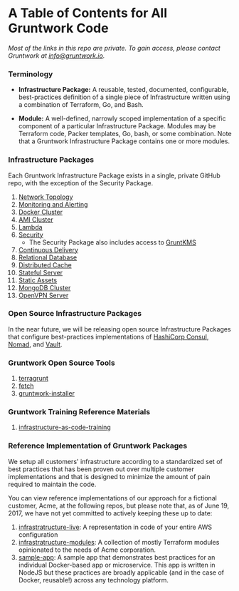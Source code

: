 # A Table of Contents for All Gruntwork Code

_Most of the links in this repo are private. To gain access, please contact Gruntwork at [info@gruntwork.io](mailto:info@gruntwork.io)._

### Terminology

- **Infrastructure Package:** A reusable, tested, documented, configurable, best-practices definition of a single 
piece of Infrastructure written using a combination of Terraform, Go, and Bash.

- **Module:** A well-defined, narrowly scoped implementation of a specific component of a particular Infrastructure 
Package. Modules may be Terraform code, Packer templates, Go, bash, or some combination. Note that a 
Gruntwork Infrastructure Package contains one or more modules.

### Infrastructure Packages

Each Gruntwork Infrastructure Package exists in a single, private GitHub repo, with the exception of the Security Package.

1. [Network Topology](https://github.com/gruntwork-io/module-vpc)
1. [Monitoring and Alerting](https://github.com/gruntwork-io/module-aws-monitoring)
1. [Docker Cluster](https://github.com/gruntwork-io/module-ecs)
1. [AMI Cluster](https://github.com/gruntwork-io/module-asg)
1. [Lambda](https://github.com/gruntwork-io/package-lambda)
1. [Security](https://github.com/gruntwork-io/module-security)
   - The Security Package also includes access to [GruntKMS](https://github.com/gruntwork-io/gruntkms)
1. [Continuous Delivery](https://github.com/gruntwork-io/module-ci)
1. [Relational Database](https://github.com/gruntwork-io/module-data-storage)
1. [Distributed Cache](https://github.com/gruntwork-io/module-cache)
1. [Stateful Server](https://github.com/gruntwork-io/module-server)
1. [Static Assets](https://github.com/gruntwork-io/package-static-assets)
1. [MongoDB Cluster](https://github.com/gruntwork-io/package-mongodb)
1. [OpenVPN Server](https://github.com/gruntwork-io/package-openvpn)

### Open Source Infrastructure Packages

In the near future, we will be releasing open source Infrastructure Packages that configure best-practices implementations
of [HashiCorp Consul](https://www.consul.io/), [Nomad](https://www.nomadproject.io/), and [Vault](https://www.vaultproject.io/).

### Gruntwork Open Source Tools

1. [terragrunt](https://github.com/gruntwork-io/terragrunt)
1. [fetch](https://github.com/gruntwork-io/fetch)
1. [gruntwork-installer](https://github.com/gruntwork-io/gruntwork-installer)

### Gruntwork Training Reference Materials

1. [infrastructure-as-code-training](https://github.com/gruntwork-io/infrastructure-as-code-training)

### Reference Implementation of Gruntwork Packages

We setup all customers' infrastructure according to a standardized set of best practices that has been proven out over
multiple customer implementations and that is designed to minimize the amount of pain required to maintain the code.

You can view reference implementations of our approach for a fictional customer, Acme, at the following repos, but please
note that, as of June 19, 2017, we have not yet committed to actively keeping these up to date:

1. [infrastratructure-live](https://github.com/gruntwork-io/infrastructure-live-acme): A representation in code of your 
   entire AWS configuration
1. [infrastratructure-modules](https://github.com/gruntwork-io/infrastructure-modules-acme): A collection of mostly 
   Terraform modules opinionated to the needs of Acme corporation.
1. [sample-app](https://github.com/gruntwork-io/sample-app-acme): A sample app that demonstrates best practices for an
   individual Docker-based app or microservice. This app is written in NodeJS but these practices are broadly applicable
   (and in the case of Docker, reusable!) across any technology platform.